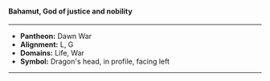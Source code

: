 #### Bahamut, God of justice and nobility
___

- **Pantheon:** Dawn War
- **Alignment:** L, G
- **Domains:** Life, War
- **Symbol:** Dragon's head, in profile, facing left
___
